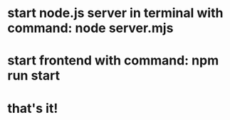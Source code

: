 # start node.js server in terminal with command: node server.mjs

# start frontend with command: npm run start

# that's it!
